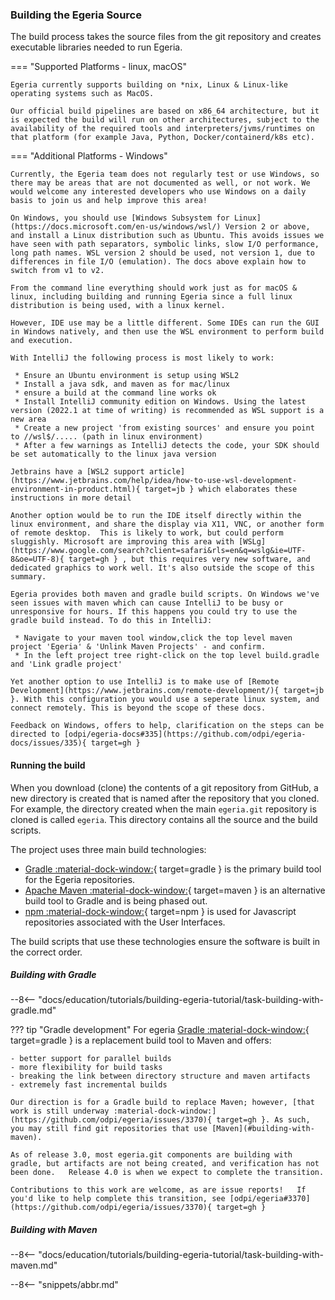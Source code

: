 <!-- SPDX-License-Identifier: CC-BY-4.0 -->
<!-- Copyright Contributors to the ODPi Egeria project. -->

### Building the Egeria Source

The build process takes the source files from the git repository and creates executable libraries needed to run Egeria.  

=== "Supported Platforms - linux, macOS"

    Egeria currently supports building on *nix, Linux & Linux-like operating systems such as MacOS.
     
    Our official build pipelines are based on x86_64 architecture, but it is expected the build will run on other architectures, subject to the availability of the required tools and interpreters/jvms/runtimes on that platform (for example Java, Python, Docker/containerd/k8s etc).

=== "Additional Platforms - Windows"

    Currently, the Egeria team does not regularly test or use Windows, so there may be areas that are not documented as well, or not work. We would welcome any interested developers who use Windows on a daily basis to join us and help improve this area!

    On Windows, you should use [Windows Subsystem for Linux](https://docs.microsoft.com/en-us/windows/wsl/) Version 2 or above, and install a Linux distribution such as Ubuntu. This avoids issues we have seen with path separators, symbolic links, slow I/O performance, long path names. WSL version 2 should be used, not version 1, due to differences in file I/O (emulation). The docs above explain how to switch from v1 to v2.
     
    From the command line everything should work just as for macOS & linux, including building and running Egeria since a full linux distribution is being used, with a linux kernel.

    However, IDE use may be a little different. Some IDEs can run the GUI in Windows natively, and then use the WSL environment to perform build and execution.

    With IntelliJ the following process is most likely to work:

     * Ensure an Ubuntu environment is setup using WSL2
     * Install a java sdk, and maven as for mac/linux
     * ensure a build at the command line works ok 
     * Install IntelliJ community edition on Windows. Using the latest version (2022.1 at time of writing) is recommended as WSL support is a new area
     * Create a new project 'from existing sources' and ensure you point to //wsl$/..... (path in linux environment)
     * After a few warnings as IntelliJ detects the code, your SDK should be set automatically to the linux java version 

    Jetbrains have a [WSL2 support article](https://www.jetbrains.com/help/idea/how-to-use-wsl-development-environment-in-product.html){ target=jb } which elaborates these instructions in more detail

    Another option would be to run the IDE itself directly within the linux environment, and share the display via X11, VNC, or another form of remote desktop.  This is likely to work, but could perform sluggishly. Microsoft are improving this area with [WSLg](https://www.google.com/search?client=safari&rls=en&q=wslg&ie=UTF-8&oe=UTF-8){ target=gh } , but this requires very new software, and dedicated graphics to work well. It's also outside the scope of this summary.

    Egeria provides both maven and gradle build scripts. On Windows we've seen issues with maven which can cause IntelliJ to be busy or unresponsive for hours. If this happens you could try to use the gradle build instead. To do this in IntelliJ:

     * Navigate to your maven tool window,click the top level maven project 'Egeria' & 'Unlink Maven Projects' - and confirm.
     * In the left project tree right-click on the top level build.gradle and 'Link gradle project' 

    Yet another option to use IntelliJ is to make use of [Remote Development](https://www.jetbrains.com/remote-development/){ target=jb }. With this configuration you would use a seperate linux system, and connect remotely. This is beyond the scope of these docs.

    Feedback on Windows, offers to help, clarification on the steps can be directed to [odpi/egeria-docs#335](https://github.com/odpi/egeria-docs/issues/335){ target=gh }


#### Running the build

When you download (clone) the contents of a git repository from GitHub, a new directory is created that is named after the repository that you cloned. For example, the directory created when the main `egeria.git` repository is cloned is called `egeria`.  This directory contains all the source and the build scripts.

The project uses three main build technologies:

* [Gradle :material-dock-window:](https://gradle.org/){ target=gradle } is the primary build tool for the Egeria repositories.
* [Apache Maven :material-dock-window:](https://maven.apache.org/){ target=maven } is an alternative build tool to Gradle and is being phased out.
* [npm :material-dock-window:](https://www.npmjs.com){ target=npm } is used for Javascript repositories associated with the User Interfaces.

The build scripts that use these technologies ensure the software is built in the correct order.

##### Building with Gradle

--8<-- "docs/education/tutorials/building-egeria-tutorial/task-building-with-gradle.md"

??? tip "Gradle development"
    For egeria [Gradle :material-dock-window:](https://gradle.org/){ target=gradle } is a replacement build tool to Maven and offers:

    - better support for parallel builds
    - more flexibility for build tasks
    - breaking the link between directory structure and maven artifacts
    - extremely fast incremental builds

    Our direction is for a Gradle build to replace Maven; however, [that work is still underway :material-dock-window:](https://github.com/odpi/egeria/issues/3370){ target=gh }. As such, you may still find git repositories that use [Maven](#building-with-maven).

    As of release 3.0, most egeria.git components are building with gradle, but artifacts are not being created, and verification has not been done.   Release 4.0 is when we expect to complete the transition.

    Contributions to this work are welcome, as are issue reports!   If you'd like to help complete this transition, see [odpi/egeria#3370](https://github.com/odpi/egeria/issues/3370){ target=gh }

##### Building with Maven

--8<-- "docs/education/tutorials/building-egeria-tutorial/task-building-with-maven.md"

--8<-- "snippets/abbr.md"
